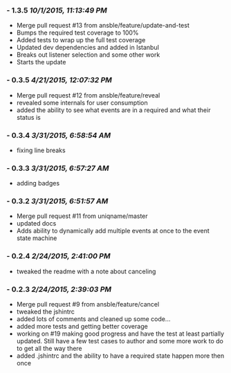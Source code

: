 ### - 1.3.5 *10/1/2015, 11:13:49 PM*

  - Merge pull request #13 from ansble/feature/update-and-test
  - Bumps the required test coverage to 100%
  - Added tests to wrap up the full test coverage
  - Updated dev dependencies and added in Istanbul
  - Breaks out listener selection and some other work
  - Starts the update


### - 0.3.5 *4/21/2015, 12:07:32 PM*

  - Merge pull request #12 from ansble/feature/reveal
  - revealed some internals for user consumption
  - added the ability to see what events are in a required and what their status is


### - 0.3.4 *3/31/2015, 6:58:54 AM*

  - fixing line breaks


### - 0.3.3 *3/31/2015, 6:57:27 AM*

  - adding badges


### - 0.3.2 *3/31/2015, 6:51:57 AM*

  - Merge pull request #11 from uniqname/master
  - updated docs
  - Adds ability to dynamically add multiple events at once to the event state machine


### - 0.2.4 *2/24/2015, 2:41:00 PM*

  - tweaked the readme with a note about canceling


### - 0.2.3 *2/24/2015, 2:39:03 PM*

  - Merge pull request #9 from ansble/feature/cancel
  - tweaked the jshintrc
  - added lots of comments and cleaned up some code...
  - added more tests and getting better coverage
  - working on #19 making good progress and have the test at least partially updated. Still have a few test cases to author and some more work to do to get all the way there
  - added .jshintrc and the ability to have a required state happen more then once


